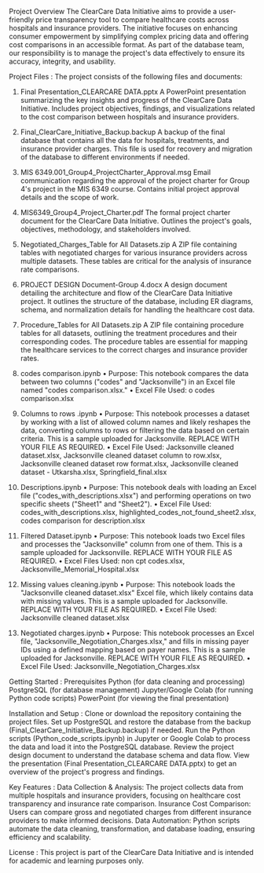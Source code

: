 Project Overview
The ClearCare Data Initiative aims to provide a user-friendly price transparency tool to compare healthcare costs across hospitals and insurance providers. The initiative focuses on enhancing consumer empowerment by simplifying complex pricing data and offering cost comparisons in an accessible format. As part of the database team, our responsibility is to manage the project's data effectively to ensure its accuracy, integrity, and usability. 

Project Files :
The project consists of the following files and documents:

1. Final Presentation_CLEARCARE DATA.pptx
A PowerPoint presentation summarizing the key insights and progress of the ClearCare Data Initiative.
Includes project objectives, findings, and visualizations related to the cost comparison between hospitals and insurance providers.

2. Final_ClearCare_Initiative_Backup.backup
A backup of the final database that contains all the data for hospitals, treatments, and insurance provider charges.
This file is used for recovery and migration of the database to different environments if needed.

3. MIS 6349.001_Group4_ProjectCharter_Approval.msg
Email communication regarding the approval of the project charter for Group 4's project in the MIS 6349 course.
Contains initial project approval details and the scope of work.

4. MIS6349_Group4_Project_Charter.pdf
The formal project charter document for the ClearCare Data Initiative.
Outlines the project's goals, objectives, methodology, and stakeholders involved.

5. Negotiated_Charges_Table for All Datasets.zip
A ZIP file containing tables with negotiated charges for various insurance providers across multiple datasets.
These tables are critical for the analysis of insurance rate comparisons.

6. PROJECT DESIGN Document-Group 4.docx
A design document detailing the architecture and flow of the ClearCare Data Initiative project.
It outlines the structure of the database, including ER diagrams, schema, and normalization details for handling the healthcare cost data.

7. Procedure_Tables for All Datasets.zip
A ZIP file containing procedure tables for all datasets, outlining the treatment procedures and their corresponding codes.
The procedure tables are essential for mapping the healthcare services to the correct charges and insurance provider rates.

8. codes comparison.ipynb
•	Purpose: This notebook compares the data between two columns ("codes" and "Jacksonville") in an Excel file named "codes comparison.xlsx."
•	Excel File Used:
o	codes comparison.xlsx

9. Columns to rows .ipynb
•	Purpose: This notebook processes a dataset by working with a list of allowed column names and likely reshapes the data, converting columns to rows or filtering the data based on certain criteria. This is a sample uploaded for Jacksonville. REPLACE WITH YOUR FILE AS REQUIRED. 
•	Excel File Used:
Jacksonville cleaned dataset.xlsx,
Jacksonville cleaned dataset column to row.xlsx,
Jacksonville cleaned dataset row format.xlsx,
Jacksonville cleaned dataset - Utkarsha.xlsx,
Springfield_final.xlsx

10. Descriptions.ipynb
•	Purpose: This notebook deals with loading an Excel file ("codes_with_descriptions.xlsx") and performing operations on two specific sheets ("Sheet1" and "Sheet2").
•	Excel File Used:
codes_with_descriptions.xlsx,
highlighted_codes_not_found_sheet2.xlsx,
codes comparison for description.xlsx

11. Filtered Dataset.ipynb
•	Purpose: This notebook loads two Excel files and processes the "Jacksonville" column from one of them. This is a sample uploaded for Jacksonville. REPLACE WITH YOUR FILE AS REQUIRED. 
•	Excel Files Used:
non cpt codes.xlsx,
Jacksonville_Memorial_Hospital.xlsx

12. Missing values cleaning.ipynb
•	Purpose: This notebook loads the "Jacksonville cleaned dataset.xlsx" Excel file, which likely contains data with missing values. This is a sample uploaded for Jacksonville. REPLACE WITH YOUR FILE AS REQUIRED. 
•	Excel File Used:
Jacksonville cleaned dataset.xlsx

14. Negotiated charges.ipynb
•	Purpose: This notebook processes an Excel file, "Jacksonville_Negotiation_Charges.xlsx," and fills in missing payer IDs using a defined mapping based on payer names. This is a sample uploaded for Jacksonville. REPLACE WITH YOUR FILE AS REQUIRED. 
•	Excel File Used:
Jacksonville_Negotiation_Charges.xlsx


Getting Started :
Prerequisites
Python (for data cleaning and processing)
PostgreSQL (for database management)
Jupyter/Google Colab (for running Python code scripts)
PowerPoint (for viewing the final presentation)


Installation and Setup :
Clone or download the repository containing the project files.
Set up PostgreSQL and restore the database from the backup (Final_ClearCare_Initiative_Backup.backup) if needed.
Run the Python scripts (Python_code_scripts.ipynb) in Jupyter or Google Colab to process the data and load it into the PostgreSQL database.
Review the project design document to understand the database schema and data flow.
View the presentation (Final Presentation_CLEARCARE DATA.pptx) to get an overview of the project's progress and findings.

Key Features :
Data Collection & Analysis: The project collects data from multiple hospitals and insurance providers, focusing on healthcare cost transparency and insurance rate comparison.
Insurance Cost Comparison: Users can compare gross and negotiated charges from different insurance providers to make informed decisions.
Data Automation: Python scripts automate the data cleaning, transformation, and database loading, ensuring efficiency and scalability.

License :
This project is part of the ClearCare Data Initiative and is intended for academic and learning purposes only.
